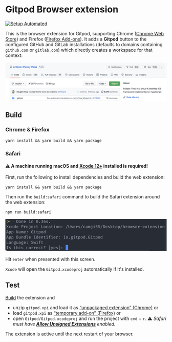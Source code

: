 # Gitpod Browser extension
[![Setup Automated](https://img.shields.io/badge/setup-automated-blue?logo=gitpod)](https://gitpod.io/#https://github.com/gitpod-io/browser-extension)

This is the browser extension for Gitpod, supporting Chrome ([Chrome Web Store](https://chrome.google.com/webstore/detail/dodmmooeoklaejobgleioelladacbeki/)) and Firefox ([Firefox Add-ons](https://addons.mozilla.org/firefox/addon/gitpod/)). It adds a **Gitpod** button to the configured GitHub and GitLab installations (defaults to domains containing `github.com` or `gitlab.com`) which directly creates a workspace for that context:

 ![Gitpodify](./docs/github-injected.png "Gitpodify")

## Build

### Chrome & Firefox

```
yarn install && yarn build && yarn package
```

### Safari

#### ⚠️ A machine running macOS and [Xcode 12+](https://developer.apple.com/xcode/) installed is required!

First, run the following to install dependencies and build the web extension:

```
yarn install && yarn build && yarn package
```

Then run the `build:safari` command to build the Safari extension around the web extension:

```
npm run build:safari
```

![Confirm Safari](./docs/safari-confirm.png "Confirm Safari")

Hit `enter` when presented with this screen.

`Xcode` will open the `Gitpod.xcodeproj` automatically if it's installed.

## Test

[Build](#build) the extension and
* unzip `gitpod.xpi` and load it as [“unpackaged extension” (Chrome)](https://developer.chrome.com/extensions/getstarted) or
* load `gitpod.xpi` as [“temporary add-on” (Firefox)](https://blog.mozilla.org/addons/2015/12/23/loading-temporary-add-ons/) or
* open `Gitpod/Gitpod.xcodeproj` and run the project with `cmd` + `r`. ⚠️ _Safari must have [**Allow Unsigned Extensions**](https://developer.apple.com/documentation/safariservices/safari_app_extensions/building_a_safari_app_extension) enabled._

The extension is active until the next restart of your browser.
